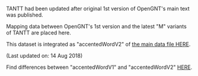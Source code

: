 TANTT had been updated after original 1st version of OpenGNT's main text was published.  

Mapping data between OpenGNT's 1st version and the latest "M" variants of TANTT are placed here.  

This dataset is integrated as "accentedWordV2" of <a href='https://github.com/eliranwong/OpenGNT/blob/master/OpenGNT.csv.zip'>the main data file HERE</a>.

(Last updated on: 14 Aug 2018)

Find differences between "accentedWordV1" and "accentedWordV2" <a href='https://github.com/eliranwong/OpenGNT/tree/master/From_TANTT_to_OpenGNT'>HERE</a>.

